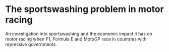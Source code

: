 # The sportswashing problem in motor racing

An investigation into sportswashing and the economic impact it has on motor racing when F1, Formula E and MotoGP race in countries with repressive governments.
